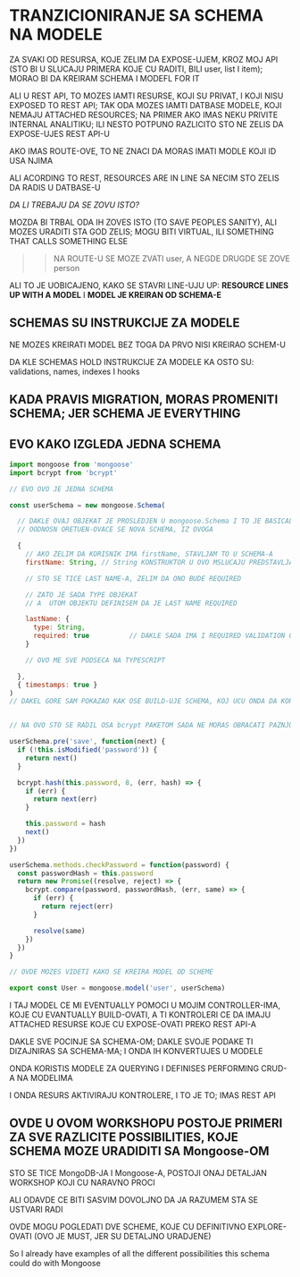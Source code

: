 # TRANZICIONIRANJE SA SCHEMA NA MODELE

ZA SVAKI OD RESURSA, KOJE ZELIM DA EXPOSE-UJEM, KROZ MOJ API (STO BI U SLUCAJU PRIMERA KOJE CU RADITI, BILI user, list I item); MORAO BI DA KREIRAM SCHEMA I MODEFL FOR IT

ALI U REST API, TO MOZES IAMTI RESURSE, KOJI SU PRIVAT, I KOJI NISU EXPOSED TO REST API; TAK ODA MOZES IAMTI DATBASE MODELE, KOJI NEMAJU ATTACHED RESOURCES; NA PRIMER AKO IMAS NEKU PRIVITE INTERNAL ANALITIKU; ILI NESTO POTPUNO RAZLICITO STO NE ZELIS DA EXPOSE-UJES REST API-U

AKO IMAS ROUTE-OVE, TO NE ZNACI DA MORAS IMATI MODLE KOJI ID USA NJIMA

ALI ACORDING TO REST, RESOURCES ARE IN LINE SA NECIM STO ZELIS DA RADIS U DATBASE-U

*DA LI TREBAJU DA SE ZOVU ISTO?*

MOZDA BI TRBAL ODA IH ZOVES ISTO (TO SAVE PEOPLES SANITY), ALI MOZES URADITI STA GOD ZELIS; MOGU BITI VIRTUAL, ILI SOMETHING THAT CALLS SOMETHING ELSE

>> NA ROUTE-U SE MOZE ZVATI user, A NEGDE DRUGDE SE ZOVE person

ALI TO JE UOBICAJENO, KAKO SE STAVRI LINE-UJU UP: **RESOURCE LINES UP WITH A MODEL** I **MODEL JE KREIRAN OD SCHEMA-E**

## SCHEMAS SU INSTRUKCIJE ZA MODELE

NE MOZES KREIRATI MODEL BEZ TOGA DA PRVO NISI KREIRAO SCHEM-U

DA KLE SCHEMAS HOLD INSTRUKCIJE ZA MODELE KA OSTO SU: validations, names, indexes I hooks

## KADA PRAVIS MIGRATION, MORAS PROMENITI SCHEMA; JER SCHEMA JE EVERYTHING

## EVO KAKO IZGLEDA JEDNA SCHEMA

```javascript
import mongoose from 'mongoose'
import bcrypt from 'bcrypt'

// EVO OVO JE JEDNA SCHEMA

const userSchema = new mongoose.Schema(

  // DAKLE OVAJ OBJEKAT JE PROSLEDJEN U mongoose.Schema I TO JE BASICALLY A SCHEMA
  // OODNOSN ORETUEN-OVACE SE NOVA SCHEMA, IZ OVOGA

  {
    // AKO ZELIM DA KORISNIK IMA firstName, STAVLJAM TO U SCHEMA-A
    firstName: String, // String KONSTRUKTOR U OVO MSLUCAJU PREDSTAVLJA type ZA firstName

    // STO SE TICE LAST NAME-A, ZELIM DA ONO BUDE REQUIRED

    // ZATO JE SADA TYPE OBJEKAT
    // A  UTOM OBJEKTU DEFINISEM DA JE LAST NAME REQUIRED

    lastName: {
      type: String,
      required: true          // DAKLE SADA IMA I REQUIRED VALIDATION ON IT
    }

    // OVO ME SVE PODSECA NA TYPESCRIPT

  },
  { timestamps: true }
)
// DAKEL GORE SAM POKAZAO KAK OSE BUILD-UJE SCHEMA, KOJ UCU ONDA DA KORISTIM ,DA BIH KREIRAO MODEL


// NA OVO STO SE RADIL OSA bcrypt PAKETOM SADA NE MORAS OBRACATI PAZNJU, SAMO POSMATRAJ GORNJU SCHEME-U

userSchema.pre('save', function(next) {
  if (!this.isModified('password')) {
    return next()
  }

  bcrypt.hash(this.password, 8, (err, hash) => {
    if (err) {
      return next(err)
    }

    this.password = hash
    next()
  })
})

userSchema.methods.checkPassword = function(password) {
  const passwordHash = this.password
  return new Promise((resolve, reject) => {
    bcrypt.compare(password, passwordHash, (err, same) => {
      if (err) {
        return reject(err)
      }

      resolve(same)
    })
  })
}

// OVDE MOZES VIDETI KAKO SE KREIRA MODEL OD SCHEME

export const User = mongoose.model('user', userSchema)
```

I TAJ MODEL CE MI EVENTUALLY POMOCI U MOJIM CONTROLLER-IMA, KOJE CU EVANTUALLY BUILD-OVATI, A TI KONTROLERI CE DA IMAJU ATTACHED RESURSE KOJE CU EXPOSE-OVATI PREKO REST API-A

DAKLE SVE POCINJE SA SCHEMA-OM; DAKLE SVOJE PODAKE TI DIZAJNIRAS SA SCHEMA-MA; I ONDA IH KONVERTUJES U MODELE

ONDA KORISTIS MODELE ZA QUERYING I DEFINISES PERFORMING CRUD-A NA MODELIMA

I ONDA RESURS AKTIVIRAJU KONTROLERE, I TO JE TO; IMAS REST API

## OVDE U OVOM WORKSHOPU POSTOJE PRIMERI ZA SVE RAZLICITE POSSIBILITIES, KOJE SCHEMA MOZE URADIDITI SA Mongoose-OM

STO SE TICE MongoDB-JA I Mongoose-A, POSTOJI ONAJ DETALJAN WORKSHOP KOJI CU NARAVNO PROCI

ALI ODAVDE CE BITI SASVIM DOVOLJNO DA JA RAZUMEM STA SE USTVARI RADI

OVDE MOGU POGLEDATI DVE SCHEME, KOJE CU DEFINITIVNO EXPLORE-OVATI (OVO JE MUST, JER SU DETALJNO URADJENE)

So I already have examples of all the different possibilities this schema could do with Mongoose
